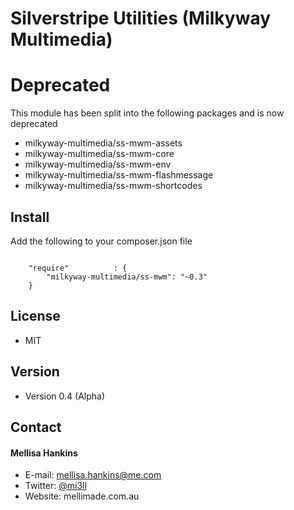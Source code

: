 Silverstripe Utilities (Milkyway Multimedia)
============================================
# Deprecated
This module has been split into the following packages and is now deprecated

- milkyway-multimedia/ss-mwm-assets
- milkyway-multimedia/ss-mwm-core
- milkyway-multimedia/ss-mwm-env
- milkyway-multimedia/ss-mwm-flashmessage
- milkyway-multimedia/ss-mwm-shortcodes

## Install
Add the following to your composer.json file

```

    "require"          : {
		"milkyway-multimedia/ss-mwm": "~0.3"
	}

```

## License
* MIT

## Version
* Version 0.4 (Alpha)

## Contact
#### Mellisa Hankins
* E-mail: mellisa.hankins@me.com
* Twitter: [@mi3ll](https://twitter.com/mi3ll "mi3ll on twitter")
* Website: mellimade.com.au
